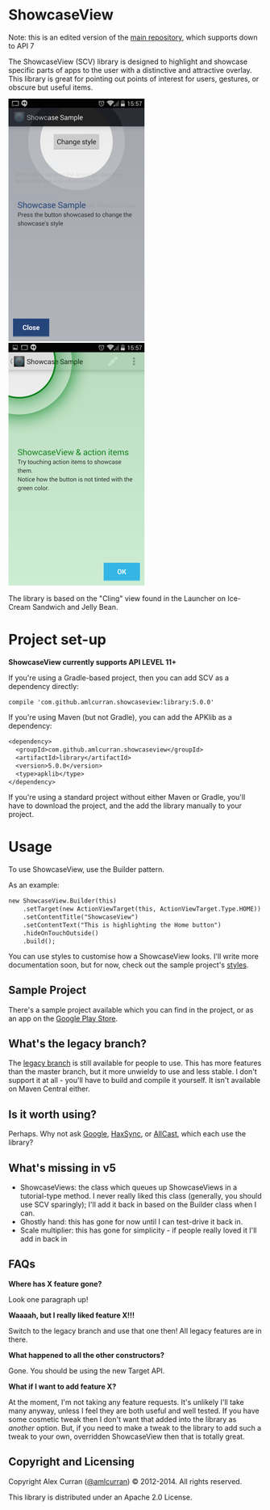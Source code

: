 ShowcaseView
====
Note: this is an edited version of the [main repository](https://github.com/amlcurran/ShowcaseView), which supports down to API 7

The ShowcaseView (SCV) library is designed to highlight and showcase specific parts of apps to the user with a distinctive and attractive overlay. This library is great for pointing out points of interest for users, gestures, or obscure but useful items.

<img src='./example@2x.png' width='270' height='480' />
<img src='./example2@2x.png' width='270' height='480' />

The library is based on the "Cling" view found in the Launcher on Ice-Cream Sandwich and Jelly Bean.

Project set-up
====

**ShowcaseView currently supports API LEVEL 11+**

If you're using a Gradle-based project, then you can add SCV as a dependency directly:

~~~
compile 'com.github.amlcurran.showcaseview:library:5.0.0'
~~~

If you're using Maven (but not Gradle), you can add the APKlib as a dependency:

~~~
<dependency>
  <groupId>com.github.amlcurran.showcaseview</groupId>
  <artifactId>library</artifactId>
  <version>5.0.0</version>
  <type>apklib</type>
</dependency>
~~~

If you're using a standard project without either Maven or Gradle, you'll have to download the project, and the add the library manually to your project.


Usage
====

To use ShowcaseView, use the Builder pattern.

As an example:

~~~
new ShowcaseView.Builder(this)
    .setTarget(new ActionViewTarget(this, ActionViewTarget.Type.HOME))
    .setContentTitle("ShowcaseView")
    .setContentText("This is highlighting the Home button")
    .hideOnTouchOutside()
    .build();
~~~

You can use styles to customise how a ShowcaseView looks. I'll write more documentation soon, but for now, check out the sample project's [styles](https://github.com/amlcurran/ShowcaseView/blob/master/sample/src/main/res/values/styles.xml).

Sample Project
----
There's a sample project available which you can find in the project, or as an app on the [Google Play Store](https://play.google.com/store/apps/details?id=com.espian.showcaseview.sample).

What's the legacy branch?
----
The [legacy branch](https://github.com/amlcurran/ShowcaseView/tree/legacy) is still available for people to use. This has more features than the master branch, but it more unwieldy to use and less stable. I don't support it at all - you'll have to build and compile it yourself. It isn't available on Maven Central either.

Is it worth using?
----
Perhaps. Why not ask
[Google](https://github.com/googlecast/CastVideos-android),
[HaxSync](https://play.google.com/store/apps/details?id=org.mots.haxsync), or [AllCast](https://play.google.com/store/apps/details?id=com.koushikdutta.cast), which each use the library?

What's missing in v5
---

- ShowcaseViews: the class which queues up ShowcaseViews in a tutorial-type method. I never
really liked this class (generally, you should use SCV sparingly); I'll add it back in based on
the Builder class when I can.
- Ghostly hand: this has gone for now until I can test-drive it back in.
- Scale multiplier: this has gone for simplicity - if people really loved it I'll add in back in

FAQs
---

**Where has X feature gone?**

Look one paragraph up!

**Waaaah, but I really liked feature X!!!**

Switch to the legacy branch and use that one then! All legacy features are in there.

**What happened to all the other constructors?**

Gone. You should be using the new Target API.

**What if I want to add feature X?**

At the moment, I'm not taking any feature requests. It's unlikely I'll take many anyway,
unless I feel they are both useful and well tested. If you have some cosmetic tweak then I don't
want that added into the library as *another* option. But, if you need to make a tweak to the
library to add such a tweak to your own, overridden ShowcaseView then that is totally great.


Copyright and Licensing
----

Copyright Alex Curran ([@amlcurran](https://twitter.com/amlcurran)) © 2012-2014. All rights reserved.

This library is distributed under an Apache 2.0 License.
